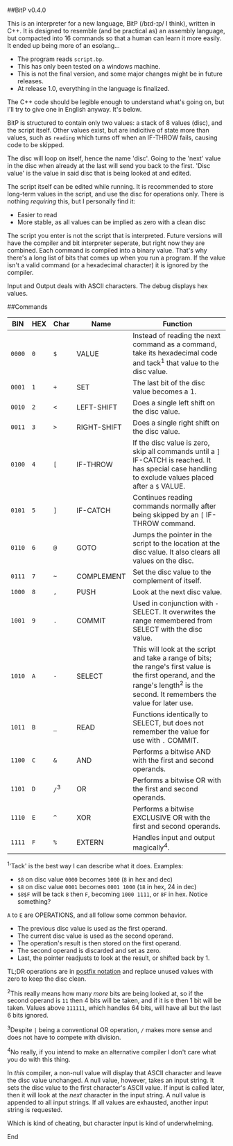 ##BitP v0.4.0

This is an interpreter for a new language, BitP (/bɪd-ɪp/ I think), written in C++.
It is designed to resemble (and be practical as) an assembly language, but compacted into 16 commands so that a human can learn it more easily.
It ended up being more of an esolang...

 - The program reads `script.bp`.
 - This has only been tested on a windows machine.
 - This is not the final version, and some major changes might be in future releases.
 - At release 1.0, everything in the language is finalized.

The C++ code should be legible enough to understand what's going on, but I'll try to give one in English anyway. It's below.

BitP is structured to contain only two values: a stack of 8 values (disc), and the script itself.
Other values exist, but are indicitive of state more than values, such as `reading` which turns off when an IF-THROW fails, causing code to be skipped.

The disc will loop on itself, hence the name 'disc'. Going to the 'next' value in the disc when already at the last will send you back to the first.
'Disc value' is the value in said disc that is being looked at and edited.

The script itself can be edited while running. It is recommended to store long-term values in the script, and use the disc for operations only.
There is nothing *requiring* this, but I personally find it:
 - Easier to read
 - More stable, as all values can be implied as zero with a clean disc


The script you enter is not the script that is interpreted. Future versions will have the compiler and bit interpreter seperate, but right now they are combined.
Each command is compiled into a binary value. That's why there's a long list of bits that comes up when you run a program.
If the value isn't a valid command (or a hexadecimal character) it is ignored by the compiler.


Input and Output deals with ASCII characters.
The debug displays hex values.


##Commands

BIN | HEX | Char | Name | Function
------ | --- | --- | ------------- | ----------------------------------------------------
`0000` | `0` | `$` | VALUE | Instead of reading the next command as a command, take its hexadecimal code and tack<sup>1</sup> that value to the disc value.
`0001` | `1` | `+` | SET | The last bit of the disc value becomes a 1.
`0010` | `2` | `<` | LEFT-SHIFT | Does a single left shift on the disc value.
`0011` | `3` | `>` | RIGHT-SHIFT | Does a single right shift on the disc value.
`0100` | `4` | `[` | IF-THROW | If the disc value is zero, skip all commands until a `]` IF-CATCH is reached. It has special case handling to exclude values placed after a `$` VALUE.
`0101` | `5` | `]` | IF-CATCH | Continues reading commands normally after being skipped by an `[` IF-THROW command.
`0110` | `6` | `@` | GOTO | Jumps the pointer in the script to the location at the disc value. It also clears all values on the disc.
`0111` | `7` | `~` | COMPLEMENT | Set the disc value to the complement of itself.
`1000` | `8` | `,` | PUSH | Look at the next disc value.
`1001` | `9` | `.` | COMMIT | Used in conjunction with `-` SELECT. It overwrites the range remembered from SELECT with the disc value.
`1010` | `A` | `-` | SELECT | This will look at the script and take a range of bits; the range's first value is the first operand, and the range's length<sup>2</sup> is the second. It remembers the value for later use.
`1011` | `B` | `_` | READ | Functions identically to SELECT, but does not remember the value for use with `.` COMMIT.
`1100` | `C` | `&` | AND | Performs a bitwise AND with the first and second operands.
`1101` | `D` | `/`<sup>3</sup> | OR | Performs a bitwise OR with the first and second operands.
`1110` | `E` | `^` | XOR | Performs a bitwise EXCLUSIVE OR with the first and second operands.
`1111` | `F` | `%` | EXTERN | Handles input and output magically<sup>4</sup>.
<sup>1</sup>'Tack' is the best way I can describe what it does. Examples:
 - `$8` on disc value `0000` becomes `1000` (`8` in hex and dec)
 - `$8` on disc value `0001` becomes `0001 1000` (`18` in hex, 24 in dec)
 - `$8$F` will be tack `8` then `F`, becoming `1000 1111`, or `8F` in hex. Notice something?

`A` to `E` are OPERATIONS, and all follow some common behavior.
 - The previous disc value is used as the first operand.
 - The current disc value is used as the second operand.
 - The operation's result is then stored on the first operand.
 - The second operand is discarded and set as zero.
 - Last, the pointer readjusts to look at the result, or shifted back by 1.

 TL;DR operations are in [postfix notation](https://en.wikipedia.org/wiki/Reverse_Polish_notation) and replace unused values with zero to keep the disc clean.

<sup>2</sup>This really means how many *more* bits are being looked at, so if the second operand is `11` then 4 bits will be taken, and if it is `0` then 1 bit will be taken.
Values above `111111`, which handles 64 bits, will have all but the last 6 bits ignored.

<sup>3</sup>Despite `|` being a conventional OR operation, `/` makes more sense and does not have to compete with division.

<sup>4</sup>No really, if you intend to make an alternative compiler I don't care what you do with this thing.

In *this* compiler, a non-null value will display that ASCII character and leave the disc value unchanged. A null value, however, takes an input string. It sets the disc value to the first character's ASCII value.
If input is called later, then it will look at the *next* character in the input string. A null value is appended to all input strings. If all values are exhausted, another input string is requested.

Which is kind of cheating, but character input is kind of underwhelming.

End